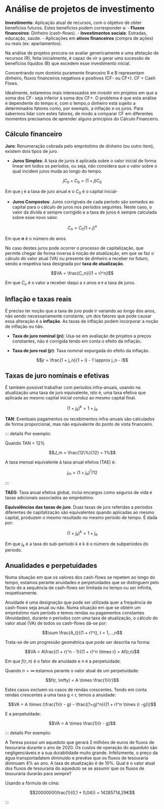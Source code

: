 # Análise de projetos de investimento

**Investimento**: Aplicação atual de recursos, com o objetivo de obter benefícios futuros. Estes benefícios podem corresponder a: - **Fluxos financeiros**: Dinheiro (cash-flows). - **Investimentos sociais**: Estradas, educação, saúde. - Aplicações em **ativos financeiros** (compra de ações) ou reais (ex: apartamentos).

Na análise de projetos procura-se avaliar genericamente e uma afetação de recursos (R), feita inicialmente, é capaz de vir a gerar uma sucessão de benefícios líquidos (B) que excedem esse investimento inicial.

Concentrando num domínio puramente financeiro R e B representam dinheiro, fluxos
financeiros negativos e positivos (CF- ou CF+). CF = Cash Flows.

Idealmente, estaremos mais interessados em investir em projetos em que a soma dos CF- seja inferior à soma dos CF+. O problema é que esta análise é dependente do tempo e, com o tempo,o dinheiro está sujeito a determinados fatores como, por exemplo, a inflação e os juros. Para sabermos lidar com estes fatores, de modo a comparar CF em diferentes momentos precisamos de aprender alguns princípios do Cálculo Financeiro.

## Cálculo financeiro

**Juro**: Renumeração cobrada pelo empréstimo de dinheiro (ou outro item), existem dois tipos de juro.

- **Juros Simples**: A taxa de juros é aplicada sobre o valor inicial de forma linear em todos os períodos, ou seja, não considera que o valor sobre o qual incidem juros muda ao longo do tempo.

$$jC_0 + C_0 = (1 + j)C_0$$

Em que j é a taxa de juro anual e o $C_0$ é o capital inicial-

- **Juros Compostos**: Juros corrigiveis de cada período são somados ao capital para o cálculo de juros nos períodos seguintes. Neste caso, o valor da dívida é sempre corrigido e a taxa de juros é sempre calculada sobre esse novo valor.

$$C_n = C_0(1 + j)^n$$

Em que **n** é o número de anos.

No caso destes juros pode ocorrer o processo de capitalização, que permite chegar de forma inversa à noção de atualização, em que se faz o cálculo do valor atual (VA) ou presente de dinheiro a receber no futuro, sendo a respetiva taxa designada por **taxa de atualização**.

$$VA = \frac{C_n}{(1 + r)^n}$$

Em que $C_n$ é o valor a receber daqui a x anos e **r** a taxa de juros.

## Inflação e taxas reais

É preciso ter noção que a taxa de juro pode ir variando ao longo dos anos, não sendo necessariamente constante, um dos fatores que pode causar essa alteração é a **inflação**. As taxas de inflação podem incorporar a noção de inflação ou não.

- **Taxa de juro nominal (jn)**: Usa-se em avaliação de projetos a preços constantes, não é corrigida tendo em conta o efeito da inflação.

- **Taxa de juro real (jr)**: Taxa nominal expurgada do efeito da inflação.

$$jr = \frac{1 + j_n}{1 + i} - 1 \approx j_n - i$$

## Taxas de juro nominais e efetivas

É também possivel trabalhar com períodos infra-anuais, usando na atualização uma taxa de juro equivalente, isto é, uma taxa efetiva que aplicada ao mesmo capital inicial conduz ao mesmo capital final.

$$(1 + j_k)^k = 1 + j_a$$

**TAN**: Eventuais pagamentos ou recebimentos infra-anuais são calculados de forma proporcional, mas não equivalente do ponto de vista financeiro.

::: details Por exemplo:

Quando TAN = 12%

$$J_m = \frac{12\%}{12} = 1%$$

A taxa mensal equivalente à taxa anual efetiva (TAE) é:

$$j_m = (1 + j_a)^1/12$$

:::

**TAEG**: Taxa anual efetiva global, inclui encargos como seguros de vida e taxas adicionais associados ao empréstimo.

**Equivalências das taxas de juro**. Duas taxas de juro referidas a períodos diferentes de capitalização são equivalentes quando aplicadas ao mesmo capital, produzem o mesmo resultado no mesmo período de tempo. É dada por:

$$(1 + j_k)^k = 1 + j_a$$

Em que $j_k$ é a taxa do sub-periodo k e k é o número de subperiodos do periodo.

## Anualidades e perpetuidades

Numa situação em que os valores dos cash-flows se repetem ao longo do tempo, estamos perante anuidades e perpetuidades que se distinguem pelo facto de a sequência de cash-flows ser limitada no tempo ou ser infinita, respetivamente.

Anuidade é uma designação que pode ser utilizada quer a frequência de cash-flows seja anual ou não. Numa situação em que se obtém um empréstimo num período e temos rendas ou pagamentos constantes (Anuidades), durante n períodos com uma taxa de atualização, o cálculo do valor atual (VA) de todos os cash-flows dá-se por:

$$\sum \frac{A_t}{(1 + r)^t}, t = 1,...,n$$

Trata-se de um progressão geométrica que pode ser descrita na forma:

$$VA = A\frac{(1 + r)^n - 1}{(1 + r)^n \times r} = Af(r,n)$$

Em que $f(r,n)$ é o fator de anuidade e $n$ é a perpetuidade.

Quando $n = \infty$ estamos perante o valor atual de um perpetuidade:

$$f(r, \infty) = A \times \frac{1}{r}$$

Estes casos excluem os casos de rendas crescentes. Tendo em conta rendas crescentes a uma taxa g < r, temos a anuidade:

$$VA = A \times (\frac{1}{r - g} - \frac{(1+g)^n}{(1 + r)^n \times (r -g)})$$

E a perpetuidade:

$$VA = A \times \frac{1}{r - g}$$

::: details Por exemplo:

A Teresa possui um aqueduto que gerará 2 milhões de euros de fluxos de tesouraria durante o ano de 2020. Os custos de operação do aqueduto são negligenciáveis e a sua durabilidade muito grande. Infelizmente, o preço da água transportadatem diminuído e prevêse que os fluxos de tesouraria diminuam 4% ao ano. A taxa de atualização é de 10%. Qual é o valor atual dos fluxos de tesouraria do aqueduto se se assumir que os fluxos de tesouraria durarão para sempre?

Usando a fórmula de cima:

$$2000000(\frac{1}{0,1 + 0,04}) =  14285714,29€$$

:::
